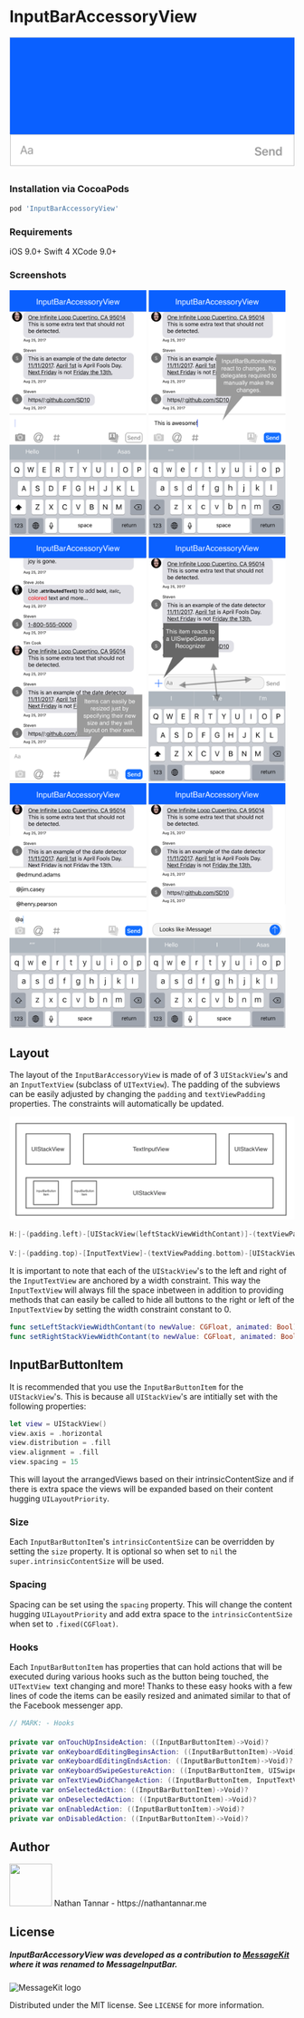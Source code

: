 # InputBarAccessoryView
<img src="./Assets/Banner.png">

### Installation via CocoaPods

```ruby
pod 'InputBarAccessoryView'
```

### Requirements

iOS 9.0+
Swift 4
XCode 9.0+

### Screenshots

<img src="./Assets/ScreenshotA.png" width="242" height="432"> <img src="./Assets/ScreenshotB.png" width="242" height="432"> <img src="./Assets/ScreenshotC.png" width="242" height="432"> <img src="./Assets/ScreenshotD.png" width="242" height="432"> <img src="./Assets/ScreenshotE.png" width="242" height="432"> <img src="./Assets/ScreenshotF.png" width="242" height="432">

## Layout

The layout of the `InputBarAccessoryView` is made of of 3 `UIStackView`'s and an `InputTextView` (subclass of `UITextView`). The padding of the subviews can be easily adjusted by changing the `padding` and `textViewPadding` properties. The constraints will automatically be updated.

<img src="./Assets/Layout.png">

```swift
H:|-(padding.left)-[UIStackView(leftStackViewWidthContant)]-(textViewPadding.left)-[InputTextView]-(textViewPadding.right)-[UIStackView(rightStackViewWidthContant)]-(padding.right)-|

V:|-(padding.top)-[InputTextView]-(textViewPadding.bottom)-[UIStackView]-(padding.bottom)-|
```

It is important to note that each of the `UIStackView`'s to the left and right of the `InputTextView` are anchored by a width constraint. This way the `InputTextView` will always fill the space inbetween in addition to providing methods that can easily be called to hide all buttons to the right or left of the `InputTextView` by setting the width constraint constant to 0.

```swift
func setLeftStackViewWidthContant(to newValue: CGFloat, animated: Bool)
func setRightStackViewWidthContant(to newValue: CGFloat, animated: Bool)
```

## InputBarButtonItem

It is recommended that you use the `InputBarButtonItem` for the `UIStackView`'s. This is because all `UIStackView`'s are intitially set with the following properties:

```swift
let view = UIStackView()
view.axis = .horizontal
view.distribution = .fill
view.alignment = .fill
view.spacing = 15
```

This will layout the arrangedViews based on their intrinsicContentSize and if there is extra space the views will be expanded based on their content hugging `UILayoutPriority`.

### Size

Each `InputBarButtonItem`'s `intrinsicContentSize` can be overridden by setting the `size` property. It is optional so when set to `nil` the `super.intrinsicContentSize` will be used. 

### Spacing

Spacing can be set using the `spacing` property. This will change the content hugging `UILayoutPriority` and add extra space to the `intrinsicContentSize` when set to `.fixed(CGFloat)`.


### Hooks

Each `InputBarButtonItem` has properties that can hold actions that will be executed during various hooks such as the button being touched, the `UITextView `text changing and more! Thanks to these easy hooks with a few lines of code the items can be easily resized and animated similar to that of the Facebook messenger app.

```swift
// MARK: - Hooks
    
private var onTouchUpInsideAction: ((InputBarButtonItem)->Void)?
private var onKeyboardEditingBeginsAction: ((InputBarButtonItem)->Void)?
private var onKeyboardEditingEndsAction: ((InputBarButtonItem)->Void)?
private var onKeyboardSwipeGestureAction: ((InputBarButtonItem, UISwipeGestureRecognizer)->Void)?
private var onTextViewDidChangeAction: ((InputBarButtonItem, InputTextView)->Void)?
private var onSelectedAction: ((InputBarButtonItem)->Void)?
private var onDeselectedAction: ((InputBarButtonItem)->Void)?
private var onEnabledAction: ((InputBarButtonItem)->Void)?
private var onDisabledAction: ((InputBarButtonItem)->Void)?
```

## Author

<img src="https://github.com/nathantannar4/NTComponents/raw/master/NTComponents/Assets/Nathan.png" width="75" height="75">
Nathan Tannar - https://nathantannar.me

## License

##### InputBarAccessoryView was developed as a contribution to [MessageKit](https://github.com/MessageKit/MessageKit) where it was renamed to MessageInputBar.
<p>
  <img src="https://raw.githubusercontent.com/MessageKit/MessageKit/master/Assets/mklogo.png" title="MessageKit logo">
</p>

Distributed under the MIT license. See ``LICENSE`` for more information.

